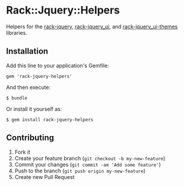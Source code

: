 # Rack::Jquery::Helpers

Helpers for the [rack-jquery](https://github.com/yb66/rack-jquery), [rack-jquery_ui](https://github.com/yb66/rack-jquery_ui), and [rack-jquery_ui-themes](https://github.com/yb66/rack-jquery_ui-themes) libraries.

## Installation

Add this line to your application's Gemfile:

    gem 'rack-jquery-helpers'

And then execute:

    $ bundle

Or install it yourself as:

    $ gem install rack-jquery-helpers

## Contributing

1. Fork it
2. Create your feature branch (`git checkout -b my-new-feature`)
3. Commit your changes (`git commit -am 'Add some feature'`)
4. Push to the branch (`git push origin my-new-feature`)
5. Create new Pull Request
